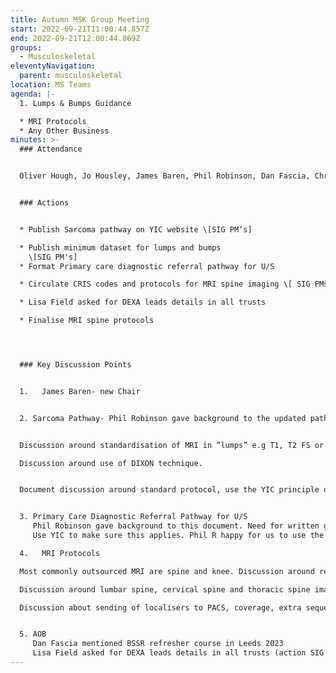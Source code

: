```yaml
---
title: Autumn MSK Group Meeting
start: 2022-09-21T11:00:44.857Z
end: 2022-09-21T12:00:44.869Z
groups:
  - Musculoskeletal
eleventyNavigation:
  parent: musculoskeletal
location: MS Teams
agenda: |-
  1. L﻿umps & Bumps Guidance

  * M﻿RI Protocols
  * A﻿ny Other Business
minutes: >-
  ### Attendance


  Oliver Hough, Jo Housley, James Baren, Phil Robinson, Dan Fascia, Christian Chew, Pankaj Nagtode


  ### Actions


  * Publish Sarcoma pathway on YIC website \[SIG PM’s]

  * Publish minimum dataset for lumps and bumps 
    \[SIG PM's]
  * Format Primary care diagnostic referral pathway for U/S

  * Circulate CRIS codes and protocols for MRI spine imaging \[ SIG PMs] 

  * Lisa Field asked for DEXA leads details in all trusts

  * F﻿inalise MRI spine protocols




  ### K﻿ey Discussion Points


  1﻿.	James Baren- new Chair


  2﻿. Sarcoma Pathway- Phil Robinson gave background to the updated pathway (new flow chart approved through Cancer Alliance and Rob Turner (oncologist))  To prevent patients having to travel to Leeds and the undue anxiety of being referred to the “Sarcoma” clinic. This is now a “live” document as far as the radiologists are concerned. Main change was the threshold for referral for subcutaneous lipoma that has no concerning features from 7cm to 10cm. If there is cosmetic or pain concern then the GP will refer to plastic surgery. 


  Discussion around standardisation of MRI in “lumps” e.g T1, T2 FS or STIR in one or two planes and gadolinium not required (happy for this protocol to be adopted)

  Discussion around use of DIXON technique. 


  Document discussion around standard protocol, use the YIC principle of a minimum dataset and publish on the MSK SIG page on website.


  3. Primary Care Diagnostic Referral Pathway for U/S
     Phil Robinson gave background to this document. Need for written guidance for GPs to refer to. With aim to restrict referrals. Discussion around hernia referrals, shoulder pain, masses. 
     Use YIC to make sure this applies. Phil R happy for us to use the document with a YIC format for circulation and agreement. 

  4﻿.	MRI Protocols

  Most commonly outsourced MRI are spine and knee. Discussion around reason behind minimum data set agreement. 

  Discussion around lumbar spine, cervical spine and thoracic spine imaging.

  Discussion about sending of localisers to PACS, coverage, extra sequences (reasons behind STIR) NICIP codes, DIXON technique


  5. AOB
     Dan Fascia mentioned BSSR refresher course in Leeds 2023
     Lisa Field asked for DEXA leads details in all trusts (action SIG PMs)
---
```

